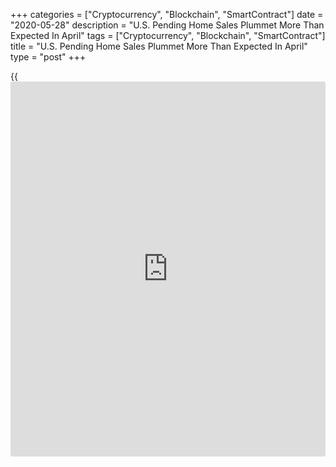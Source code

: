 +++
categories = ["Cryptocurrency", "Blockchain", "SmartContract"]
date = "2020-05-28"
description = "U.S. Pending Home Sales Plummet More Than Expected In April"
tags = ["Cryptocurrency", "Blockchain", "SmartContract"]
title = "U.S. Pending Home Sales Plummet More Than Expected In April"
type = "post"
+++

{{<iframe id="large-banner" src="https://www.bounty.group/#slide=23.0" width="100%" height="600" scrolling="no" style="border: 0px solid rgb(216, 221, 230); border-radius: 3px;">}}

Pending home sales in the U.S. plunged by more than expected in the
month of April, the National Association of Realtors revealed in a
report on Thursday.

NAR said its pending home sales index plummeted by 21.8 percent to 69.0
in April after tumbling by 20.8 percent to 88.2 in March. Economists had
expected pending home sales to slump by 15.0 percent.

A pending home sale is one in which a contract was signed but not yet
closed. Normally, it takes four to six weeks to close a contracted sale.

"With nearly all states under stay-at-home orders in April, it is no
surprise to see the markedly reduced activity in signing contracts for
home purchases," said Lawrence Yun, NAR's chief economist.

The steep drop in pending home sales in April reflected the biggest
decline since NAR begin tracking such transactions in January 2001.

However, Yun expects April will be the lowest point for pending
contracts and May, consequently, will be the lowest point for closed
sales.

"While [coronavirus][1] mitigation efforts have disrupted contract
signings, the real estate industry is 'hot' in affordable price points
with the wide prevalence of bidding wars for the limited inventory," Yun
said.

He added, "In the coming months, buying activity will rise as states
reopen and more consumers feel comfortable about homebuying in the midst
of the social distancing measures."

For comments and feedback [contact](https://www.playgroundfx.com/contact/): editorial@rtt[news](https://www.letsplayfx.com/blog/forex-news-website/).com

[Forex News][2]

   1. www.rtt[news](https://www.letsplayfx.com/blog/forex-news-website/).com/list/coronavirus.aspx
   2. www.rtt[news](https://www.letsplayfx.com/blog/forex-news-website/).com/Content/Forex.aspx